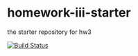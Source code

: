 # homework-iii-starter
the starter repository for hw3


[![Build Status](https://travis-ci.org/indigowhale33/homework-3-indigowhale33.svg?branch=master)](https://travis-ci.org/indigowhale33/homework-3-indigowhale33)

